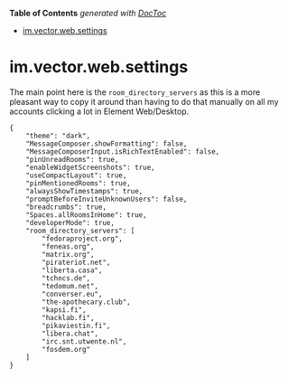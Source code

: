 <!-- START doctoc generated TOC please keep comment here to allow auto update -->
<!-- DON'T EDIT THIS SECTION, INSTEAD RE-RUN doctoc TO UPDATE -->
**Table of Contents**  *generated with [DocToc](https://github.com/thlorenz/doctoc)*

- [im.vector.web.settings](#imvectorwebsettings)

<!-- END doctoc generated TOC please keep comment here to allow auto update -->

# im.vector.web.settings

The main point here is the `room_directory_servers` as this is a more pleasant way to copy it around than
having to do that manually on all my accounts clicking a lot in Element Web/Desktop.

```
{
	"theme": "dark",
	"MessageComposer.showFormatting": false,
	"MessageComposerInput.isRichTextEnabled": false,
	"pinUnreadRooms": true,
	"enableWidgetScreenshots": true,
	"useCompactLayout": true,
	"pinMentionedRooms": true,
	"alwaysShowTimestamps": true,
	"promptBeforeInviteUnknownUsers": false,
	"breadcrumbs": true,
	"Spaces.allRoomsInHome": true,
	"developerMode": true,
	"room_directory_servers": [
		"fedoraproject.org",
		"feneas.org",
		"matrix.org",
		"pirateriot.net",
		"liberta.casa",
		"tchncs.de",
		"tedomum.net",
		"converser.eu",
		"the-apothecary.club",
		"kapsi.fi",
		"hacklab.fi",
		"pikaviestin.fi",
		"libera.chat",
		"irc.snt.utwente.nl",
		"fosdem.org"
	]
}
```
